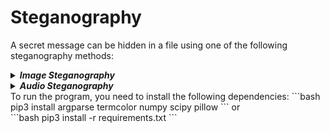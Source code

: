 # Steganography
A secret message can be hidden in a file using one of the following steganography methods:
<details><summary><b><i>Image Steganography</i></b></summary>
LSB approach by mapping each ASCII character (1 byte) into 3 pixels. Each bit of the ASCII character will modify the LSB bit of each RGB component value of the 3 pixels. The LSB of the 3rd component value of the last pixel will be <i>1</i> (odd number) if the message to be hidden is over, <i>0</i> otherwise (even number).
</details>
<details><summary><b><i>Audio Steganography</i></b></summary>
LSB approach by mapping each ASCII character (1 byte) into 9 samples of the audio file. Each bit of the ASCII character will modify the LSB bit of each sample. The LSB of the 9th sample will be <i>1</i> (odd number) if the message to be hidden is over, <i>0</i> otherwise (even number).
</details>
To run the program, you need to install the following dependencies:
```bash
pip3 install argparse termcolor numpy scipy pillow
```
or<br>
```bash
pip3 install -r requirements.txt
```